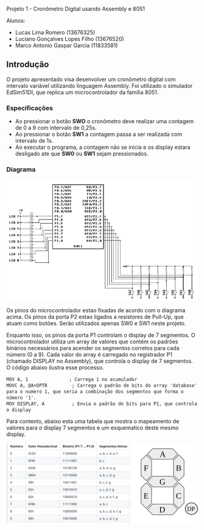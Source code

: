 Projeto 1 - Cronômetro Digital usando Assembly e 8051

Alunos:
- Lucas Lima Romero (13676325)
- Luciano Gonçalves Lopes Filho (13676520)
- Marco Antonio Gaspar Garcia (11833581)

## Introdução
O projeto apresentado visa desenvolver um cronômetro digital com intervalo variável utilizando linguagem Assembly. Foi utilizado o simulador EdSim51DI, que replica um microcontrolador da família 8051.

### Especificações
- Ao pressionar o botão **SWO** o cronômetro deve realizar uma contagem de 0 a 9 com intervalo de 0,25s.
- Ao pressionar o botão **SW1** a contagem passa a ser realizada com intervalo de 1s.
- Ao executar o programa, a contagem não se inicia e os display estara desligado ate que **SW0** ou **SW1** sejam pressionados.


### Diagrama

![alt text](https://github.com/lucaslimaromero/SEL0614-Microprocessadores/blob/main/Imagens/Diagrama8051.png)

Os pinos do microcontrolador estao fixadas de acordo com o diagrama acima. Os pinos da porta P2 estao ligados a resistores de Pull-Up, que atuam como botões. Serão utilizados apenas SW0 e SW1 neste projeto. 

Enquanto isso, os pinos da porta P1 controlam o display de 7 segmentos. O microcontrolador utiliza um array de valores que contém os padrões binários necessários para acender os segmentos corretos para cada número (0 a 9). Cada valor do array é carregado no registrador P1 (chamado DISPLAY no Assembly), que controla o display de 7 segmentos. O código abaixo ilustra esse processo.

```
MOV A, 1               ; Carrega 1 no acumulador
MOVC A, @A+DPTR         ; Carrega o padrão de bits do array 'database' para o numero 1, que seria a combinação dos segmentos que forma o número '1'.
MOV DISPLAY, A          ; Envia o padrão de bits para P1, que controla o display
```

Para contexto, abaixo esta uma tabela que mostra o mapeamento de valores para o display 7 segmentos e um esquematico deste mesmo display. 

![alt text](https://github.com/lucaslimaromero/SEL0614-Microprocessadores/blob/main/Imagens/Diagrama7seg.png)


